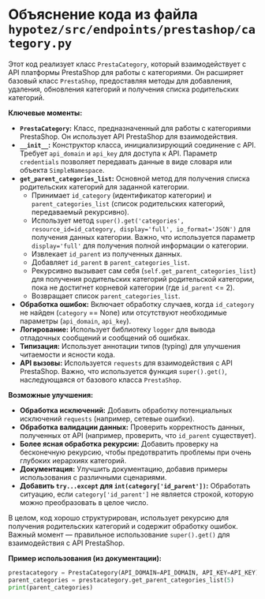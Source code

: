 # Объяснение кода из файла `hypotez/src/endpoints/prestashop/category.py`

Этот код реализует класс `PrestaCategory`, который взаимодействует с API платформы PrestaShop для работы с категориями. Он расширяет базовый класс `PrestaShop`, предоставляя методы для добавления, удаления, обновления категорий и получения списка родительских категорий.

**Ключевые моменты:**

* **`PrestaCategory`:**  Класс, предназначенный для работы с категориями PrestaShop. Он использует API PrestaShop для взаимодействия.
* **`__init__`:** Конструктор класса, инициализирующий соединение с API.  Требует `api_domain` и `api_key` для доступа к API. Параметр `credentials` позволяет передавать данные в виде словаря или объекта `SimpleNamespace`.
* **`get_parent_categories_list`:**  Основной метод для получения списка родительских категорий для заданной категории.
    * Принимает `id_category` (идентификатор категории) и `parent_categories_list` (список родительских категорий, передаваемый рекурсивно).
    * Использует метод `super().get('categories', resource_id=id_category, display='full', io_format='JSON')` для получения данных категории.  Важно, что используется параметр `display='full'` для получения полной информации о категории.
    * Извлекает `id_parent` из полученных данных.
    * Добавляет `id_parent` в `parent_categories_list`.
    * Рекурсивно вызывает сам себя (`self.get_parent_categories_list`) для получения родительских категорий родительской категории, пока не достигнет корневой категории (где `id_parent` <= 2).
    * Возвращает список `parent_categories_list`.
* **Обработка ошибок:**  Включает обработку случаев, когда `id_category` не найден (`category` == None) или отсутствуют необходимые параметры (`api_domain`, `api_key`).
* **Логирование:** Использует библиотеку `logger` для вывода отладочных сообщений и сообщений об ошибках.
* **Типизация:**  Использует аннотации типов (typing) для улучшения читаемости и ясности кода.
* **API вызовы:** Используется `requests` для взаимодействия с API PrestaShop.  Важно, что используется функция `super().get()`, наследующаяся от базового класса `PrestaShop`.

**Возможные улучшения:**

* **Обработка исключений:**  Добавить обработку потенциальных исключений `requests` (например, сетевые ошибки).
* **Обработка валидации данных:** Проверить корректность данных, полученных от API (например, проверить, что `id_parent` существует).
* **Более ясная обработка рекурсии:**  Добавить проверку на бесконечную рекурсию, чтобы предотвратить проблемы при очень глубоких иерархиях категорий.
* **Документация:** Улучшить документацию, добавив примеры использования с различными сценариями.
* **Добавить `try...except` для `int(category['id_parent'])`:** Обработать ситуацию, если `category['id_parent']` не является строкой, которую можно преобразовать в целое число.


В целом, код хорошо структурирован, использует рекурсию для получения родительских категорий и содержит обработку ошибок.  Важный момент — правильное использование `super().get()` для взаимодействия с API PrestaShop.


**Пример использования (из документации):**

```python
prestacategory = PrestaCategory(API_DOMAIN=API_DOMAIN, API_KEY=API_KEY)
parent_categories = prestacategory.get_parent_categories_list(5)
print(parent_categories)
```